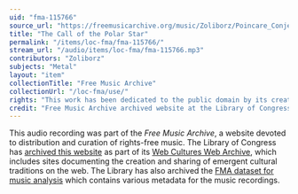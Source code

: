 ```yaml
---
uid: "fma-115766"
source_url: "https://freemusicarchive.org/music/Zoliborz/Poincare_Conjecture/Zoliborz_-_Poincare_Conjecture_-_06_The_Call_of_the_Polar_Star"
title: "The Call of the Polar Star"
permalink: "/items/loc-fma/fma-115766/"
stream_url: "/audio/items/loc-fma/fma-115766.mp3"
contributors: "Zoliborz"
subjects: "Metal"
layout: "item"
collectionTitle: "Free Music Archive"
collectionUrl: "/loc-fma/use/"
rights: "This work has been dedicated to the public domain by its creator, thus is free to use and reuse without restriction. You can copy, modify, distribute and perform the work, even for commercial purposes, all without asking permission. Attribution is recommended but not required."
credit: "Free Music Archive archived website at the Library of Congress, Web Archives Division."
---
```


This audio recording was part of the _Free Music Archive_, a website devoted to distribution and curation of rights-free music. The Library of Congress has [archived this website](https://www.loc.gov/item/lcwaN0026492/) as part of its [Web Cultures Web Archive](https://www.loc.gov/collections/web-cultures-web-archive/about-this-collection/), which includes sites documenting the creation and sharing of emergent cultural traditions on the web. The Library has also archived the [FMA dataset for music analysis](https://catalog.loc.gov/vwebv/search?searchCode=LCCN&searchArg=2018655052&searchType=1&permalink=y) which contains various metadata for the music recordings.